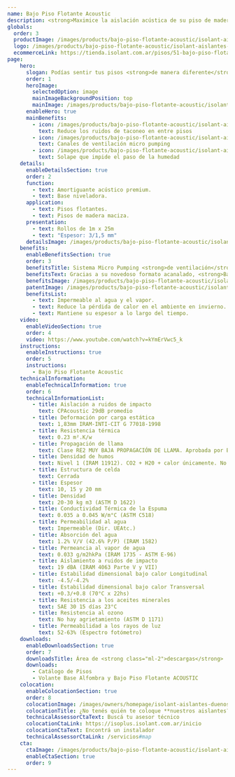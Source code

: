 ```yaml
---
name: Bajo Piso Flotante Acoustic
description: <strong>Maximice la aislación acústica de su piso de madera gracias a nuestro sistema de "micropumping".</strong><br /><br />Membrana con diseño acanalado, brinda máxima aislación acústica y ventilación por micro pumping. Posee un film de polietileno y solape de 7 cm de ancho.
globals:
  order: 3
  productImage: /images/products/bajo-piso-flotante-acoustic/isolant-aislantes-linea-pisos-bajo-piso-flotante-acoustic-imagen-rollo.png
  logo: /images/products/bajo-piso-flotante-acoustic/isolant-aislantes-linea-pisos-bajo-piso-flotante-acoustic-logo.jpg
  ecommerceLink: https://tienda.isolant.com.ar/pisos/51-bajo-piso-flotante-acoustic.html
page:
    hero:
      slogan: Podías sentir tus pisos <strong>de manera diferente</strong>
      order: 1
      heroImage:
        selectedOption: image
        mainImageBackgroundPosition: top
        mainImage: /images/products/bajo-piso-flotante-acoustic/isolant-aislantes-linea-pisos-bajo-piso-flotante-acoustic-imagen.jpg
      enableHero: true
      mainBenefits:
        - icon: /images/products/bajo-piso-flotante-acoustic/isolant-aislantes-linea-pisos-bajo-piso-flotante-acoustic-beneficio-1.svg
          text: Reduce los ruidos de taconeo en entre pisos
        - icon: /images/products/bajo-piso-flotante-acoustic/isolant-aislantes-linea-pisos-bajo-piso-flotante-acoustic-beneficio-2.svg
          text: Canales de ventilación micro pumping
        - icon: /images/products/bajo-piso-flotante-acoustic/isolant-aislantes-linea-pisos-bajo-piso-flotante-acoustic-beneficio-3.svg
          text: Solape que impide el paso de la humedad
    details:
      enableDetailsSection: true
      order: 2
      function:
        - text: Amortiguante acústico premium.
        - text: Base niveladora.
      application:
        - text: Pisos flotantes.
        - text: Pisos de madera maciza.
      presentation:
        - text: Rollos de 1m x 25m
        - text: "Espesor: 3/1,5 mm"
      detailsImage: /images/products/bajo-piso-flotante-acoustic/isolant-aislantes-linea-pisos-bajo-piso-flotante-acoustic-imagen-detalle.jpg
    benefits:
      enableBenefitsSection: true
      order: 3
      benefitsTitle: Sistema Micro Pumping <strong>de ventilación</strong>
      benefitsText: Gracias a su novedoso formato acanalado, <strong>Base para Piso Flotante Acoustic</strong> de ISOLANT®, colabora con la ventilación necesaria del contrapiso.<br /></br />Incorporamos así la función de “micro-pumping”. Al caminar sobre el piso flotante, la presión que se ejerce activa los canales de ventilación promoviendo el movimiento de aire que genera la ventilación necesaria para disipar la humedad que pudiera haber en el contrapiso.
      benefitsImage: /images/products/bajo-piso-flotante-acoustic/isolant-aislantes-linea-pisos-bajo-piso-flotante-acoustic-beneficio-exclusivo.jpg
      patentImage: /images/products/bajo-piso-flotante-acoustic/isolant-aislantes-linea-pisos-bajo-piso-flotante-acoustic-patente.png
      benefitsList:
        - text: Impermeable al agua y el vapor.
        - text: Reduce la pérdida de calor en el ambiente en invierno.
        - text: Mantiene su espesor a lo largo del tiempo.
    video:
      enableVideoSection: true
      order: 4
      video: https://www.youtube.com/watch?v=kYmErVwc5_k
    instructions:
      enableInstructions: true
      order: 5
      instructions:
        - Bajo Piso Flotante Acoustic
    technicalInformation:
      enableTechnicalInformation: true
      order: 6
      technicalInformationList:
        - title: Aislación a ruidos de impacto
          text: CPAcoustic 29dB promedio
        - title: Deformación por carga estática
          text: 1,83mm IRAM-INTI-CIT G 77018-1998
        - title: Resistencia térmica
          text: 0.23 m².K/w
        - title: Propagación de llama
          text: Clase RE2 MUY BAJA PROPAGACIÓN DE LLAMA. Aprobada por Bomberos Argentina.
        - title: Densidad de humos
          text: Nivel 1 (IRAM 11912). CO2 + H20 + calor únicamente. No desprende gases envenenantes.
        - title: Estructura de celda
          text: Cerrada
        - title: Espesor
          text: 10, 15 y 20 mm
        - title: Densidad
          text: 20-30 kg m3 (ASTM D 1622)
        - title: Conductividad Térmica de la Espuma
          text: 0.035 a 0.045 W/m°C (ASTM C518)
        - title: Permeabilidad al agua
          text: Impermeable (Dir. UEAtc.)
        - title: Absorción del agua
          text: 1.2% V/V (42.6% P/P) (IRAM 1582)
        - title: Permeancia al vapor de agua
          text: 0.033 g/m2hkPa (IRAM 1735 - ASTM E-96)
        - title: Aislamiento a ruidos de impacto
          text: 19 dBA (IRAM 4063 Parte V y VII)
        - title: Estabilidad dimensional bajo calor Longitudinal
          text: -4.5/-4.2%
        - title: Estabilidad dimensional bajo calor Transversal
          text: +0.3/+0.8 (70°C x 22hs)
        - title: Resistencia a los aceites minerales
          text: SAE 30 15 días 23°C
        - title: Resistencia al ozono
          text: No hay agrietamiento (ASTM D 1171)
        - title: Permeabilidad a los rayos de luz
          text: 52-63% (Espectro fotómetro)
    downloads:
      enableDownloadsSection: true
      order: 7
      downloadsTitle: Área de <strong class="ml-2">descargas</strong>
      downloads:
        - Catálogo de Pisos
        - Volante Base Alfombra y Bajo Piso Flotante ACOUSTIC
    colocation:
      enableColocationSection: true
      order: 8
      colocationImage: /images/owners/homepage/isolant-aislantes-duenos-e-inquilinos-isoplus-colocation.jpg
      colocationTitle: ¿No tenés quién te coloque **nuestros aislantes?**
      technicalAssessorCtaText: Buscá tu asesor técnico
      colocationCtaLink: https://isoplus.isolant.com.ar/inicio
      colocationCtaText: Encontrá un instalador
      technicalAssessorCtaLink: /servicios#map
    cta:
      ctaImage: /images/products/bajo-piso-flotante-acoustic/isolant-aislantes-linea-pisos-bajo-piso-flotante-acoustic-cta-fondo.jpg
      enableCtaSection: true
      order: 9
---
```

